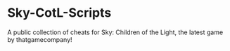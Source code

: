  # Sky-CotL-Scripts



A public collection of cheats for Sky: Children of the Light, the latest game by thatgamecompany!
